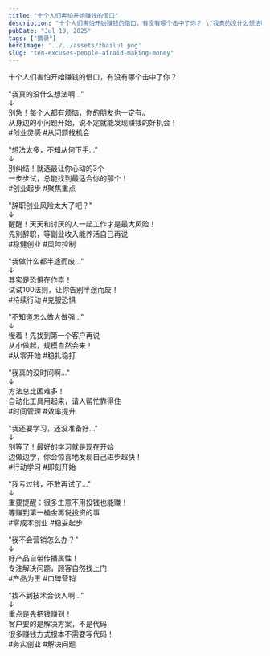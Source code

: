 ```yaml
---
title: "十个人们害怕开始赚钱的借口"
description: "十个人们害怕开始赚钱的借口，有没有哪个击中了你？ \"我真的没什么想法啊...\" ↓ 别急！每个人都有烦恼，你的 [&hellip;]"
pubDate: "Jul 19, 2025"
tags: ["摘录"]
heroImage: '../../assets/zhailu1.png'
slug: "ten-excuses-people-afraid-making-money"
---
```


十个人们害怕开始赚钱的借口，有没有哪个击中了你？

"我真的没什么想法啊..."  
↓  
别急！每个人都有烦恼，你的朋友也一定有。  
从身边的小问题开始，说不定就能发现赚钱的好机会！  
#创业灵感 #从问题找机会

"想法太多，不知从何下手..."  
↓  
别纠结！就选最让你心动的3个  
一步步试，总能找到最适合你的那个！  
#创业起步 #聚焦重点

"辞职创业风险太大了吧？"  
↓  
醒醒！天天和讨厌的人一起工作才是最大风险！  
先别辞职，等副业收入能养活自己再说  
#稳健创业 #风险控制

"我做什么都半途而废..."  
↓  
其实是恐惧在作祟！  
试试100法则，让你告别半途而废！  
#持续行动 #克服恐惧

"不知道怎么做大做强..."  
↓  
慢着！先找到第一个客户再说  
从小做起，规模自然会来！  
#从零开始 #稳扎稳打

"我真的没时间啊..."  
↓  
方法总比困难多！  
自动化工具用起来，请人帮忙靠得住  
#时间管理 #效率提升

"我还要学习，还没准备好..."  
↓  
别等了！最好的学习就是现在开始  
边做边学，你会惊喜地发现自己进步超快！  
#行动学习 #即刻开始

"我亏过钱，不敢再试了..."  
↓  
重要提醒：很多生意不用投钱也能赚！  
等赚到第一桶金再说投资的事  
#零成本创业 #稳妥起步

"我不会营销怎么办？"  
↓  
好产品自带传播属性！  
专注解决问题，顾客自然找上门  
#产品为王 #口碑营销

"找不到技术合伙人啊..."  
↓  
重点是先把钱赚到！  
客户要的是解决方案，不是代码  
很多赚钱方式根本不需要写代码！  
#务实创业 #解决问题